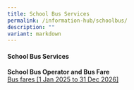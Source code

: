 ```yaml
---
title: School Bus Services
permalink: /information-hub/schoolbus/
description: ""
variant: markdown
---
```

#### School Bus Services

**School Bus Operator and Bus Fare**<br>
[Bus fares [1 Jan 2025 to 31 Dec 2026]](/files/School%20bus%20service/school_bus_NTE__2025___2026_.pdf)
